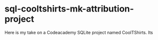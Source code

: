 # sql-cooltshirts-mk-attribution-project
 Here is my take on a Codeacademy SQLite project named CoolTShirts. Its
